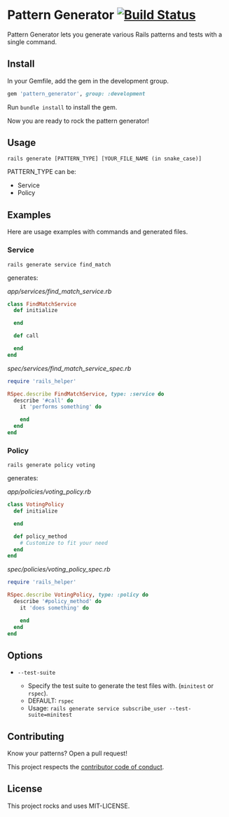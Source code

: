 # Pattern Generator [![Build Status](https://travis-ci.org/sungwoncho/pattern_generator.svg?branch=master)](https://travis-ci.org/sungwoncho/pattern_generator)

Pattern Generator lets you generate various Rails patterns and tests with a single
command.


## Install

In your Gemfile, add the gem in the development group.

```ruby
gem 'pattern_generator', group: :development
```

Run `bundle install` to install the gem.

Now you are ready to rock the pattern generator!


## Usage

```
rails generate [PATTERN_TYPE] [YOUR_FILE_NAME (in snake_case)]
```

PATTERN_TYPE can be:

* Service
* Policy


## Examples

Here are usage examples with commands and generated files.

### Service

```
rails generate service find_match
```

generates:


*app/services/find_match_service.rb*
```ruby
class FindMatchService
  def initialize

  end

  def call

  end
end
```

*spec/services/find_match_service_spec.rb*
```ruby
require 'rails_helper'

RSpec.describe FindMatchService, type: :service do
  describe '#call' do
    it 'performs something' do

    end
  end
end
```

### Policy

```
rails generate policy voting
```

generates:


*app/policies/voting_policy.rb*
```ruby
class VotingPolicy
  def initialize

  end

  def policy_method
    # Customize to fit your need
  end
end
```

*spec/policies/voting_policy_spec.rb*
```ruby
require 'rails_helper'

RSpec.describe VotingPolicy, type: :policy do
  describe '#policy_method' do
    it 'does something' do

    end
  end
end
```


## Options

* `--test-suite`

  * Specify the test suite to generate the test files with. (`minitest` or `rspec`).
  * DEFAULT: `rspec`
  * Usage: `rails generate service subscribe_user --test-suite=minitest`


## Contributing

Know your patterns? Open a pull request!

This project respects the [contributor code of conduct](https://github.com/sungwoncho/pattern_generator/blob/master/code_of_conduct.md).

## License

This project rocks and uses MIT-LICENSE.
